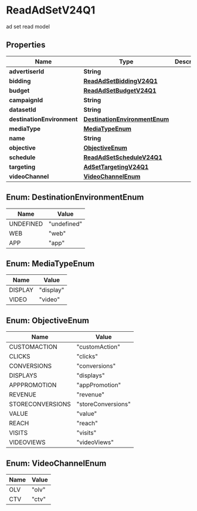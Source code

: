 

# ReadAdSetV24Q1

ad set read model

## Properties

| Name | Type | Description | Notes |
|------------ | ------------- | ------------- | -------------|
|**advertiserId** | **String** |  |  [optional] |
|**bidding** | [**ReadAdSetBiddingV24Q1**](ReadAdSetBiddingV24Q1.md) |  |  [optional] |
|**budget** | [**ReadAdSetBudgetV24Q1**](ReadAdSetBudgetV24Q1.md) |  |  [optional] |
|**campaignId** | **String** |  |  [optional] |
|**datasetId** | **String** |  |  [optional] |
|**destinationEnvironment** | [**DestinationEnvironmentEnum**](#DestinationEnvironmentEnum) |  |  [optional] |
|**mediaType** | [**MediaTypeEnum**](#MediaTypeEnum) |  |  [optional] |
|**name** | **String** |  |  [optional] |
|**objective** | [**ObjectiveEnum**](#ObjectiveEnum) |  |  [optional] |
|**schedule** | [**ReadAdSetScheduleV24Q1**](ReadAdSetScheduleV24Q1.md) |  |  [optional] |
|**targeting** | [**AdSetTargetingV24Q1**](AdSetTargetingV24Q1.md) |  |  [optional] |
|**videoChannel** | [**VideoChannelEnum**](#VideoChannelEnum) |  |  [optional] |



## Enum: DestinationEnvironmentEnum

| Name | Value |
|---- | -----|
| UNDEFINED | &quot;undefined&quot; |
| WEB | &quot;web&quot; |
| APP | &quot;app&quot; |



## Enum: MediaTypeEnum

| Name | Value |
|---- | -----|
| DISPLAY | &quot;display&quot; |
| VIDEO | &quot;video&quot; |



## Enum: ObjectiveEnum

| Name | Value |
|---- | -----|
| CUSTOMACTION | &quot;customAction&quot; |
| CLICKS | &quot;clicks&quot; |
| CONVERSIONS | &quot;conversions&quot; |
| DISPLAYS | &quot;displays&quot; |
| APPPROMOTION | &quot;appPromotion&quot; |
| REVENUE | &quot;revenue&quot; |
| STORECONVERSIONS | &quot;storeConversions&quot; |
| VALUE | &quot;value&quot; |
| REACH | &quot;reach&quot; |
| VISITS | &quot;visits&quot; |
| VIDEOVIEWS | &quot;videoViews&quot; |



## Enum: VideoChannelEnum

| Name | Value |
|---- | -----|
| OLV | &quot;olv&quot; |
| CTV | &quot;ctv&quot; |



